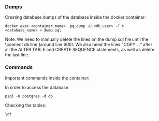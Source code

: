 ### Dumps

Creating database dumps of the database inside the docker container:

```
docker exec <container_name>  pg_dump -U <db_user> -F t <database_name> > dump.sql
```

Note: We need to manually delete the lines on the dump.sql file until the \connect db line (around line 600). We also need the lines "COPY . ." after all the ALTER TABLE and CREATE SEQUENCE statements, as well as delete the last line. 

### Commands

Important commands inside the container:

In order to access the database:
```
psql -U postgres -d db
```

Checking the tables:
```
\dt
```
